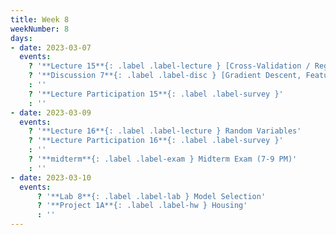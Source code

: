 ```yaml
---
title: Week 8
weekNumber: 8
days:
- date: 2023-03-07
  events:
    ? '**Lecture 15**{: .label .label-lecture } [Cross-Validation / Regularization](lecture/lec15)'
    ? '**Discussion 7**{: .label .label-disc } [Gradient Descent, Feature Engineering](https://drive.google.com/file/d/1dUIFaoyvQjsqZ9kbD_xuAjOIgxeasV_h/view?usp=sharing)' 
    : ''
    ? '**Lecture Participation 15**{: .label .label-survey }'
    : ''
- date: 2023-03-09
  events:
    ? '**Lecture 16**{: .label .label-lecture } Random Variables'
    ? '**Lecture Participation 16**{: .label .label-survey }'
    : ''
    ? '**midterm**{: .label .label-exam } Midterm Exam (7-9 PM)'
    : ''
- date: 2023-03-10
  events:
      ? '**Lab 8**{: .label .label-lab } Model Selection'
      ? '**Project 1A**{: .label .label-hw } Housing'
      : ''
---
```

